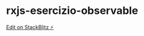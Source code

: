 # rxjs-esercizio-observable

[Edit on StackBlitz ⚡️](https://stackblitz.com/edit/rxjs-esercizio-observable)